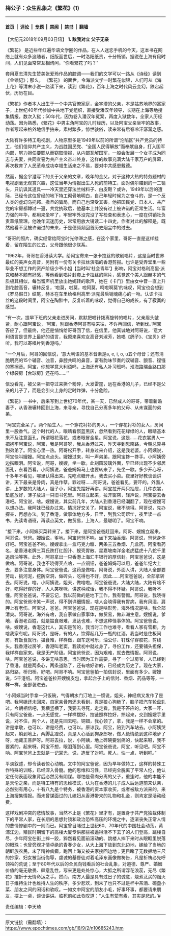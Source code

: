 ### 梅公子：众生乱象之《繁花》(1)

---

#### [首页](../../../..?n10685243) &nbsp;|&nbsp; [评论](../../../../../epoch-comment?n10685243) &nbsp;|&nbsp; [专题](../../../../../epoch-special?n10685243) &nbsp;|&nbsp; [禁闻](../../../../../epoch-news?n10685243) &nbsp;|&nbsp; [禁书](../../../../../books?n10685243) &nbsp;|&nbsp; [翻墙](https://github.com/gfw-breaker/nogfw/blob/master/README.md?n10685243)


<div class="post_content" id="artbody" itemprop="articleBody">
 <!-- article content begin -->
 <p>
  【大纪元2018年09月03日讯】
  <strong>
   1. 敌我对立 父子无亲
  </strong>
 </p>
 <p>
  <ok href="https://www.epochtimes.com/gb/tag/%E3%80%8A%E7%B9%81%E8%8A%B1%E3%80%8B.html">
   《繁花》
  </ok>
  是近些年红遍华语文学圈的作品，在人人迷恋手机的今天，这本书在网络上就有众多追随者，纸版面世后，一时洛阳纸贵，十分畅销。据说在上海有段时间，人们见面常常互相询问，“你看繁花了吗？”
 </p>
 <p>
  套用夏志清先生赞美张爱玲作品的腔调——我们的文学可以一路从《诗经》读到《金锁记》；那么，
  <ok href="https://www.epochtimes.com/gb/tag/%E3%80%8A%E7%B9%81%E8%8A%B1%E3%80%8B.html">
   《繁花》
  </ok>
  的面世，令海派文学一时繁花似锦，人们可从《海上花》等清末小说一路读下来，读到《繁花》，百年上海之时代风云变幻，跌宕起伏，历历在目。
 </p>
 <p>
  《繁花》作者本人出生于一个中共官僚家庭，金宇澄的父亲，本是姑苏地界的富家子，上世纪40年代参加中共地下党组织，直接受潘汉年领导，长期在上海等地搜集情报，数次入狱；50年代，因为卷入潘汉年冤案，再度入狱数年，全家人历经动荡。因为熟悉，《繁花》中男主角阿宝的儿时经历，以及阿宝父亲坐牢的故事，作者写起来格外地信手拈来，素材繁多，惊世骇俗，读来常有后脊冷汗潺潺之感。
 </p>
 <p>
  大陆有许多特工电视剧，人物原型多是1949年以前的所谓“沦陷区”共产党员的特工，他们信仰共产主义，为战胜国民党、“全国人民得解放”而奉献自身，打入国军内部，努力担任要职从而窃取情报，从内部瓦解国军，一般会发展一个女子成为同志与夫妻，共同宣誓为共产主义奋斗终身，这样的故事充满大陆千家万户的屏幕，再次教育了人民革命成功幸福生活来之不易，要对中共感恩戴德。
 </p>
 <p>
  然而，据金宇澄写下的关于父亲的文章，晚年的金父，对于这种大热的特务题材的电视剧毫无观赏兴趣，这位当年为情报出生入死的前特工，面对偶尔瞄到的一二镜头，只讥讽其道具——冷天里还穿法兰绒料子、白皮鞋？或许，1949年以后的遭际，已经令这位曾经的地下特工彻骨地明白，自己年轻时候为之奋斗的，是一个反人类的虚幻乌托邦、撒旦的骗局，而自己也深受其害。他把国民党、日本人、共产党的牢房都蹲过一遍，共党执政后，他基本上并没有过上被许诺的正常生活。年富力强的年华，都用来坐牢了，牢里牢外没完没了写检查和表忠心，一度在供销社负责草纸管理。他晚年沉迷历史，常常用放大镜读二十四史，作者对此的解释是，既然他看不见被许诺过的未来，于是便频频回首历史烟尘中的过去。
 </p>
 <p>
  “哥哥的照片，确实经常给阿宝时光停滞之感，在这个家里，哥哥一直是这样挂着，留在陌生的过去，父母跟他很少联系。
 </p>
 <p>
  “1962年，哥哥在香港读大学。给阿宝寄来一张卡拉丝的歌剧唱片，这是当时世界最红的美声女高音，另附有一份有关卡拉丝演唱的香港剪报。也许是受弄堂里一些毕业不想工作的资产阶级少爷小姐【当时叫‘社会青年’】影响，阿宝对格利高里‧派克和赫本颇有好感，等他看到唱片封套上卡拉丝的照片，感觉这个美人跟赫本的气质极其相似，每当留声机里放出她婉转的歌声，她在《卡门》里由女中音一直上升到花腔高音，辗转反复，‘啦莫，啦莫，啦阿莫，呵啦啊莫’的咏叹，阿宝也会想到《罗马假日》结尾，赫本在车里给格利高里‧派克最后销魂痛心的一吻。认识卡拉丝的这段时间里，阿宝在陶醉中，反复听着的咏叹，觉得自己的成长，有了寂寞的感觉。
 </p>
 <p>
  “有一次，提早下班的父亲走进房间，默默把唱针拨离旋转的唱片，父亲眉头皱紧，耐心跟阿宝说，‘阿宝，别跟香港阿哥有啥来往，不许再回信，听到伐。’阿宝答应了，但最终，他还是悄悄给哥哥回了信，在信里，他真诚地对阿哥说，‘意大利语言是世界上最好的语言，我原来喜欢女高音刘淑芳，她唱《鸽子》、《宝贝》好听。我可以寄唱片到香港吗。’
 </p>
 <p>
  “一个月后，阿哥的回信说，‘意大利语的基本音素是a, e, i, o, u五个母音；还有清脆明亮的15个辅音、浊音，鼻腔共鸣的鼻音，富有韵味节奏的双辅音、颤音、铿镪的塞擦音。阿宝，你想学意大利语吗，上海还有私人补习班吗，淮海路瑞金路口那个绿袋房【台球房】还在吗……’”
 </p>
 <p>
  信没看完，被父亲一把夺过来撕个粉碎，大发雷霆，远在香港的儿子，已经不是父亲的儿子了，而是会引火上身的定时炸弹，十分危险。
 </p>
 <p>
  《繁花》一书中，后来写到上世纪70年代，某一天，已然成人的哥哥，带着新婚妻子，从香港辗转回到上海，来寻亲，寻找自己分离多年的父母、从未谋面的弟弟。
 </p>
 <p>
  “阿宝完全呆了。两个陌生人，一个穿花衬衫的男人，一个穿花衬衫的女人，房间里一股香气。这个时代的人，眼睛看惯蓝黑灰，忽然看到花花绿绿的人，眼睛基本来不及注意面孔，所谓眼花落花，或者眼冒金星。阿宝说，这是……花衣裳男人一把抱牢阿宝说，阿宝，我是阿哥呀，我从香港过来，昨天寻到思南路，今朝总算寻到弟弟了。阿宝心里一热。阿哥松开手，转身过来介绍，这是我老婆。小阿姨说，阿宝快叫嫂嫂。阿宝点点头。嫂嫂过来，叫一声弟弟，跟阿宝搀一搀手。小阿姨旁边揩眼泪。阿宝说，阿哥，嫂嫂，坐一歇。此刻窗玻璃外面，早已经出现不少邻居面孔，东看西看。小阿姨说，爸爸姆妈马上也要转来了，先坐一歇。多少开心呀，十多年不看见，哪里认得出来。先吃点糖开水。我去买小菜。夜里好好教谈谈讲讲，天下最亲是骨肉，真是作孽。罪过呀……阿哥说，爸爸看见，要吓的。外面人讲，上岁数的大陆人，胆子小，阿宝先摆好再讲。阿宝拉开两只抽屉，几件衣裳，垫底放好，薄子放进一只旧书包里。阿哥立起来，拉开窗帘，轻声说，阿宝要去香港吧。阿宝说，啥。嫂嫂说，其实前几年，大陆人到香港已经潮翻了，现在嫂嫂可以想办法。我阿妹已经办过来。情况好交关了。阿宝说，我不晓得。阿哥说，先办探亲，再想办法。到了香港，做事体地方多，日里，到我公司帮忙，夜里读一点书，先读粤语班，再读点英文，做贸易，上海人，最聪明了。阿宝不响。
 </p>
 <p>
  “接下来，小阿姨买菜转来了。接下来，是阿宝爸爸赶回来。阿哥、嫂嫂立起来，阿哥说，爸爸。嫂嫂说，爹地。阿宝爸爸不响。坐下来抽香烟。阿哥说，爸爸身体好吧。阿宝爸爸不响。嫂嫂拿出一盒巧克力糖、两条三五香烟、几盒药。阿宝看药名，是香港老牌三耳氏跌打红胆汁、蚬壳胃散、星嘉坡南洋金老虎猛虎十八蛇千里追风油等等。此外，阿哥拿出一只香港上海汇丰银行的厚信封。阿宝爸爸说，这是做啥。阿哥说，我也不晓得买点啥，一点铜钿，爸爸姆妈可以用，爸爸年纪大上去，要多注意身体。阿宝爸爸说，这药是做啥。阿哥说，外面人讲，大陆人全部要劳动，挑河泥，挖防空洞，做砖头，吃得也不好，因此……阿宝爸爸说，全部拿转去。阿哥说，啥。小阿姨说，姐夫，做啥啦。阿宝爸爸说，大陆大陆，大陆有啥不好，吃得好穿的好，人人笑咪咪，讲这种咸话，我不得不怀疑。阿哥说，我听不懂。阿宝爸爸说，不要忘记，我以前做的是地下工作，我有警惕。阿哥说，我晓得的。阿宝爸爸冷笑一声说，得不到详细情报，啥人会晓得我有胃病，我有风湿，肩胛上有老伤。阿宝说，爸爸。阿宝爸爸说，现在是啥形势，海外情况是啥，我全部清爽。阿哥说，海外有啥，我自家做自家事体，做贸易，做非洲生意。嫂嫂说，爹地，香港老百姓，就是揾食艰难，发达也难，不想这种怪事体的。阿宝爸爸说，啥。嫂嫂说，香港这代人，其实是苦的，我当时工作也难寻，看看人家有雪柜，为啥我家冇呢。阿哥说，是呀，有的人，饮得起几万一瓶的红酒。我当时是住板间房，有饭食就行。揾食难，样样做，跟车送可乐，油公仔、钉珠仔穿胶花，剪线头。我香港过房爷，香港叫老窦，我读初中就过身了，寻份工作，还要铺头担保，我样样自家来。我是无产阶级。阿宝爸爸说，因为艰难，就去做情报。阿哥说，啥。阿宝爸爸说，多讲无啥意思，当时因为工作需要，寻了一个过房爷，人已经到了香港，就是两条心，两条道路了，还有啥好讲的，已经成为历史了。现在大家，路归路，桥归桥。好吧。阿哥不响。阿宝爸爸拍一拍信封说，里面有多少。嫂嫂说，5千港纸。阿宝爸爸拉开嫂嫂皮包，拿起台子上的信封、香烟、药品等等，一样一样，全部装进去。
 </p>
 <p>
  “小阿姨当时手拿一只饭碗，气得朝水门汀地上一惯说，姐夫，神经病又发作了是吧。我阿姐还未回来，自家亲骨肉还未看到，真是狼心狗肺了，脑子把汽车轮盘轧过。今朝相信吧，我横竖横了，我要去寻死，走走看，我是不答应的。大家一吓，只有阿宝爸爸，一点无感觉，一样样摆好，拉链照样拉好，拎起来，交到嫂嫂手里说，对不住，两个人，还是先回去吧。铜钿，我心领了，拿，我是一样不会拿的。讲是孝敬，也可以，讲是经费，也可以。原谅我。阿宝，陪到汽车站去。小阿姨哭起来，躺到地上，两脚乱蹬说，真是人心活到狗身郎呀，做人绝情绝到这种地步了呀，地藏王菩萨呀。阿哥去拉，说，小阿姨，地上碎碗要划痛的，快起来呀，我不要紧的，起来呀。阿宝不想，眼泪落到心里。阿宝爸爸说，阿宝，听见吧。阿宝不响。阿宝爸爸上去就是一记耳光，说，造反了对吧。死人，快一点，听到吧。”
 </p>
 <p>
  平淡叙述，却令读者惊心动魄。文中的阿宝爸爸，因为早年做特工，这样的特殊工作特殊的训练，已经深入骨髓。他的思维和习性，已经完全脱离了平常人伦，他认定任何表面现象背后必然另有阴谋。哪怕是骨肉分离的父子，重逢时，他的本能不是天伦之亲，而是特工特有的思维模式，认为在香港的儿子成人后远道前来认亲，必然别有用心，十有八九是个特务，被香港的资本家收买，或者被敌方派来的，来上海搜集情报。而未曾谋面过的儿媳妇从香港带来的礼物和礼金，则肯定是活动经费。
 </p>
 <p>
  这样戏剧冲突的悲情故事，当然不止是《繁花》里才有，是置身于共产党独裁体制下的平常人家，在长期的思想封锁和政治恐怖高压的环境之中，逐渐丧失正常人情的悲情惨剧中的一则而已。阿宝曾目睹过上世纪60、70年代的中国社会动荡，黄浦江边，殖民时期留下的高楼大厦专供那些被逼得活不下去了的人们登高，跳楼自尽，少年阿宝在街上摔一跤，猝然看见面前滚动的、跳楼人摔下来时从眼眶里脱落的眼珠；也曾旁观才情卓绝的青春少女，从大上海下放到东北边地，嫁给了当地的朝鲜族农民，末了精神疯癫，跑回上海又被夫家接回边地；更目睹了无数掘地三尺的抄家、妇女被当街侮辱，虔诚的基督徒对着毛泽东画像做祷告，凡是祈祷必先呼领袖的荒诞；至于80年代以后的全民向钱看后的社会乱象，对道德、尊严、婚姻价值的毫无敬畏、肆意乱性，写来更是处处惊心，大抵之所谓浮花浪蕊，无尽《繁花》摧折于无情命运之手。然而，南方人最是具有过日子的诚意，烧煮汰买的烟火日子维持生计也维持人生的秩序，多少悲欢，到末了也只不过是杯中茶酒、碗盏小菜、朋友之间的闲话和欤叹。一如文中阿宝的朋友小毛，好事坏事，都要请来朋友，摆上一桌，谈谈讲讲。临死前如此欤叹道：“人生有荤有素，其实是悲的。”#
 </p>
 <p>
  责任编辑：李天琦
 </p>
 <!-- article content end -->
 <div id="below_article_ad">
 </div>
</div>


---

原文链接（需翻墙）：https://www.epochtimes.com/gb/18/9/2/n10685243.htm